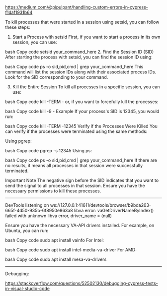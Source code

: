https://medium.com/@pipulpant/handling-custom-errors-in-cypress-f1daf1931b64



To kill processes that were started in a session using setsid, you can follow these steps:

1. Start a Process with setsid
First, if you want to start a process in its own session, you can use:

bash
Copy code
setsid your_command_here
2. Find the Session ID (SID)
After starting the process with setsid, you can find the session ID using:

bash
Copy code
ps -o sid,pid,cmd | grep your_command_here
This command will list the session IDs along with their associated process IDs. Look for the SID corresponding to your command.

3. Kill the Entire Session
To kill all processes in a specific session, you can use:

bash
Copy code
kill -TERM -<SID>
or, if you want to forcefully kill the processes:

bash
Copy code
kill -9 -<SID>
Example
If your process's SID is 12345, you would run:

bash
Copy code
kill -TERM -12345
Verify if the Processes Were Killed
You can verify if the processes were terminated using the same methods:

Using pgrep:

bash
Copy code
pgrep -s 12345
Using ps:

bash
Copy code
ps -o sid,pid,cmd | grep your_command_here
If there are no results, it means all processes in that session were successfully terminated.

Important Note
The negative sign before the SID indicates that you want to send the signal to all processes in that session.
Ensure you have the necessary permissions to kill these processes.



----------------


DevTools listening on ws://127.0.0.1:41611/devtools/browser/b9bda263-665f-4d50-935b-6f8950e863a8
libva error: vaGetDriverNameByIndex() failed with unknown libva error, driver_name = (null)

Ensure you have the necessary VA-API drivers installed. For example, on Ubuntu, you can run:

bash
Copy code
sudo apt install vainfo
For Intel:

bash
Copy code
sudo apt install intel-media-va-driver
For AMD:

bash
Copy code
sudo apt install mesa-va-drivers


----------------

Debugging:

https://stackoverflow.com/questions/52502130/debugging-cypress-tests-in-visual-studio-code
